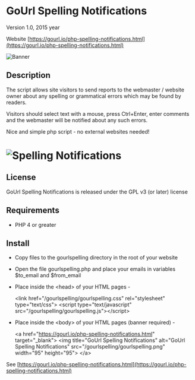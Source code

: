 # GoUrl Spelling Notifications

Version 1.0, 2015 year

Website [https://gourl.io/php-spelling-notifications.html](https://gourl.io/php-spelling-notifications.html)

![Banner](https://gourl.io/images/spelling/banner.png)	

## Description

The script allows site visitors to send reports to the webmaster / website owner about any spelling 
or grammatical errors which may be found by readers.

Visitors should select text with a mouse, press Ctrl+Enter, enter comments and the webmaster 
will be notified about any such errors.

Nice and simple php script - no external websites needed!

# ![Spelling Notifications](https://gourl.io/images/spelling/screenshot-1.png)


## License

GoUrl Spelling Notifications is released under the GPL v3 (or later) license


## Requirements

  * PHP 4 or greater


## Install

  * Copy files to the gourlspelling directory in the root of your website
  * Open the file gourlspelling.php and place your emails in variables $to_email and $from_email

  * Place inside the &lt;head&gt; of your HTML pages -

	&lt;link href="/gourlspelling/gourlspelling.css" rel="stylesheet" type="text/css"&gt;
	&lt;script type="text/javascript" src="/gourlspelling/gourlspelling.js"&gt;&lt;/script&gt;
	
  * Place inside the &lt;body&gt; of your HTML pages (banner required) -

	&lt;a href="https://gourl.io/php-spelling-notifications.html" target="_blank"&gt;
	&lt;img title="GoUrl Spelling Notifications" alt="GoUrl Spelling Notifications" src="/gourlspelling/gourlspelling.png" width="95" height="95"&gt; 
	&lt;/a&gt;


See [https://gourl.io/php-spelling-notifications.html](https://gourl.io/php-spelling-notifications.html)

   
